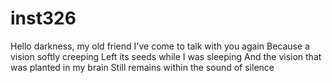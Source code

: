 # inst326

Hello darkness, my old friend
I've come to talk with you again
Because a vision softly creeping
Left its seeds while I was sleeping
And the vision that was planted in my brain
Still remains within the sound of silence